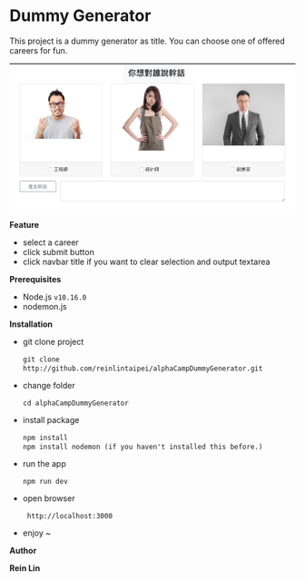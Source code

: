 # Dummy Generator

This project is a dummy generator as title.
You can choose one of offered careers for fun.

![website snapshot](./public/img/dummy_generator_screenshot.png)

**Feature**

- select a career
- click submit button
- click navbar title if you want to clear selection and output textarea

**Prerequisites**

- Node.js `v10.16.0`
- nodemon.js

**Installation**

- git clone project
  ```
  git clone http://github.com/reinlintaipei/alphaCampDummyGenerator.git
  ```
- change folder
  ```
  cd alphaCampDummyGenerator
  ```
- install package
  ```
  npm install
  npm install nodemon (if you haven't installed this before.)
  ```
- run the app
  ```
  npm run dev
  ```
- open browser
  ```
   http://localhost:3000
  ```
- enjoy ~

**Author**

**Rein Lin**
